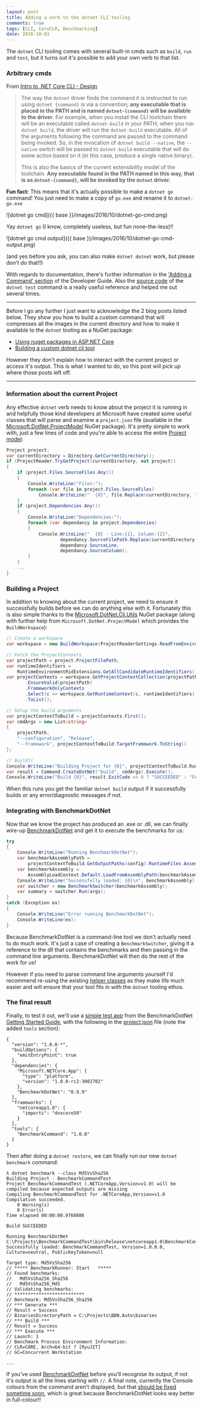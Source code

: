 ```yaml
---
layout: post
title: Adding a verb to the dotnet CLI tooling
comments: true
tags: [CLI, CoreCLR, Benchmarking]
date: 2016-10-03
---
```


The `dotnet` CLI tooling comes with several built-in cmds such as `build`, `run` and `test`, but it turns out it's possible to add your own verb to that list.

### Arbitrary cmds

From [Intro to .NET Core CLI - Design](https://github.com/dotnet/cli/blob/rel/1.0.0/Documentation/intro-to-cli.md#design)

> The way the `dotnet` driver finds the command it is instructed to run using `dotnet {command}` is via a convention; **any executable that is placed in the PATH and is named `dotnet-{command}` will be available to the driver**. For example, when you install the CLI toolchain there will be an executable called `dotnet-build` in your PATH; when you run `dotnet build`, the driver will run the `dotnet-build` executable. All of the arguments following the command are passed to the command being invoked. So, in the invocation of `dotnet build --native`, the `--native` switch will be passed to `dotnet-build` executable that will do some action based on it (in this case, produce a single native binary).
>
> This is also the basics of the current extensibility model of the toolchain. **Any executable found in the PATH named in this way, that is as `dotnet-{command}`, will be invoked by the `dotnet` driver.**

**Fun fact:** This means that it's actually possible to make a `dotnet go` command! You just need to make a copy of `go.exe` and rename it to `dotnet-go.exe` 

![dotnet go cmd]({{ base }}/images/2016/10/dotnet-go-cmd.png)

Yay `dotnet go` (I know, completely useless, but fun none-the-less)!!

![dotnet go cmd output]({{ base }}/images/2016/10/dotnet-go-cmd-output.png)

(and yes before you ask, you can also make `dotnet dotnet` work, but please don't do that!!)

With regards to documentation, there's further information in the ['Adding a Command' section](https://github.com/dotnet/cli/blob/rel/1.0.0/Documentation/developer-guide.md#adding-a-command) of the Developer Guide. Also the [source code](https://github.com/dotnet/cli/tree/rel/1.0.0/src/Microsoft.DotNet.Tools.Test) of the `dotnet test` command is a really useful reference and helped me out several times.

----

Before I go any further I just want to acknowledge the 2 blog posts listed below. They show you how to build a custom command that will compresses all the images in the current directory and how to make it available to the `dotnet` tooling as a NuGet package:

- [Using nuget packages in ASP.NET Core](http://dotnetthoughts.net/using-nuget-packages-in-aspnet-core/)
- [Building a custom dotnet cli tool](http://dotnetthoughts.net/building-a-custom-dotnet-cli-tool/)

However they don't explain how to interact with the current project or access it's output. This is what I wanted to do, so this post will pick up where those posts left off.

----

### Information about the current Project

Any effective `dotnet` verb needs to know about the project it is running in and helpfully those kind developers at Microsoft have created some useful classes that will parse and examine a `project.json` file (available in the [Microsoft.DotNet.ProjectModel](https://www.nuget.org/packages/Microsoft.DotNet.ProjectModel) NuGet package). It's pretty simple to work with, just a few lines of code and you're able to access the entire [Project model](https://github.com/dotnet/cli/blob/rel/1.0.0/src/Microsoft.DotNet.ProjectModel/Project.cs):

``` csharp
Project project;
var currentDirectory = Directory.GetCurrentDirectory();
if (ProjectReader.TryGetProject(currentDirectory, out project))
{
    if (project.Files.SourceFiles.Any())
    {
        Console.WriteLine("Files:");
        foreach (var file in project.Files.SourceFiles)
            Console.WriteLine("  {0}", file.Replace(currentDirectory, ""));
    }
    if (project.Dependencies.Any())
    {
        Console.WriteLine("Dependencies:");
        foreach (var dependancy in project.Dependencies)
        {
            Console.WriteLine("  {0} - Line:{1}, Column:{2}",
                    dependancy.SourceFilePath.Replace(currentDirectory, ""),
                    dependancy.SourceLine,
                    dependancy.SourceColumn);
        }
    }
    ...
}
```

### Building a Project

In addition to knowing about the current project, we need to ensure it successfully builds before we can do anything else with it. Fortunately this is also simple thanks to the [Microsoft.DotNet.Cli.Utils](https://www.nuget.org/packages/Microsoft.DotNet.Cli.Utils/) NuGet package (along with further help from `Microsoft.DotNet.ProjectModel` which provides the `BuildWorkspace`):

``` csharp
// Create a workspace
var workspace = new BuildWorkspace(ProjectReaderSettings.ReadFromEnvironment());

// Fetch the ProjectContexts
var projectPath = project.ProjectFilePath;
var runtimeIdentifiers = 
    RuntimeEnvironmentRidExtensions.GetAllCandidateRuntimeIdentifiers();
var projectContexts = workspace.GetProjectContextCollection(projectPath)
       .EnsureValid(projectPath)
       .FrameworkOnlyContexts
       .Select(c => workspace.GetRuntimeContext(c, runtimeIdentifiers))
       .ToList();

// Setup the build arguments
var projectContextToBuild = projectContexts.First();
var cmdArgs = new List<string>
{
    projectPath,
    "--configuration", "Release",
    "--framework", projectContextToBuild.TargetFramework.ToString()
};

// Build!!
Console.WriteLine("Building Project for {0}", projectContextToBuild.RuntimeIdentifier);
var result = Command.CreateDotNet("build", cmdArgs).Execute();
Console.WriteLine("Build {0}", result.ExitCode == 0 ? "SUCCEEDED" : "FAILED");
```

When this runs you get the familiar `dotnet build` output if it successfully builds or any error/diagnostic messages if not.

### Integrating with BenchmarkDotNet

Now that we know the project has produced an .exe or .dll, we can finally wire-up [BenchmarkDotNet](https://perfdotnet.github.io/BenchmarkDotNet) and get it to execute the benchmarks for us:

``` csharp
try
{
    Console.WriteLine("Running BenchmarkDotNet");
    var benchmarkAssemblyPath = 
        projectContextToBuild.GetOutputPaths(config).RuntimeFiles.Assembly;
    var benchmarkAssembly = 
        AssemblyLoadContext.Default.LoadFromAssemblyPath(benchmarkAssemblyPath);
    Console.WriteLine("Successfully loaded: {0}\n", benchmarkAssembly);
    var switcher = new BenchmarkSwitcher(benchmarkAssembly);
    var summary = switcher.Run(args);
}
catch (Exception ex)
{
    Console.WriteLine("Error running BenchmarkDotNet");
    Console.WriteLine(ex);
}
```

Because BenchmarkDotNet is a command-line tool we don't actually need to do much work. It's just a case of creating a `BenchmarkSwitcher`, giving it a reference to the dll that contains the benchmarks and then passing in the command line arguments. BenchmarkDotNet will then do the rest of the work for us!

However if you need to parse command line arguments yourself I'd recommend re-using the existing [helper classes](https://github.com/dotnet/cli/tree/a3a58423d19b01f113af0cc2cc2731c0e6e67082/src/dotnet/CommandLine) as they make life much easier and will ensure that your tool fits in with the `dotnet` tooling ethos.

### The final result

Finally, to test it out, we'll use a [simple test app](https://gist.github.com/mattwarren/7a9628105a85274cb7d3236d43274ce4) from the BenchmarkDotNet [Getting Started Guide](https://perfdotnet.github.io/BenchmarkDotNet/GettingStarted.htm), with the following in the [project.json](https://gist.github.com/mattwarren/74b1be5baf812cc692b86f0987efd873) file (note the added `tools` section):

```
{
  "version": "1.0.0-*",
  "buildOptions": {
    "emitEntryPoint": true
  },
  "dependencies": {
    "Microsoft.NETCore.App": {
      "type": "platform",
      "version": "1.0.0-rc2-3002702"
    },
    "BenchmarkDotNet": "0.9.9"
  },
  "frameworks": {
    "netcoreapp1.0": {
      "imports": "dnxcore50"
    }
  },
  "tools": {
    "BenchmarkCommand": "1.0.0"
  }
}
```

Then after doing a `dotnet restore`, we can finally run our new `dotnet benchmark` command:

```
λ dotnet benchmark --class Md5VsSha256
Building Project - BenchmarkCommandTest
Project BenchmarkCommandTest (.NETCoreApp,Version=v1.0) will be compiled because expected outputs are missing
Compiling BenchmarkCommandTest for .NETCoreApp,Version=v1.0
Compilation succeeded.
    0 Warning(s)
    0 Error(s)
Time elapsed 00:00:00.9760886

Build SUCCEEDED

Running BenchmarkDotNet
C:\Projects\BenchmarkCommandTest\bin\Release\netcoreapp1.0\BenchmarkCommandTest.dll 
Successfully loaded: BenchmarkCommandTest, Version=1.0.0.0, Culture=neutral, PublicKeyToken=null

Target type: Md5VsSha256
// ***** BenchmarkRunner: Start   *****
// Found benchmarks:
//   Md5VsSha256_Sha256
//   Md5VsSha256_Md5
// Validating benchmarks:
// **************************
// Benchmark: Md5VsSha256_Sha256
// *** Generate ***
// Result = Success
// BinariesDirectoryPath = C:\Projects\BDN.Auto\binaries
// *** Build ***
// Result = Success
// *** Execute ***
// Launch: 1
// Benchmark Process Environment Information:
// CLR=CORE, Arch=64-bit ? [RyuJIT]
// GC=Concurrent Workstation

...

```

If you've used [BenchmarkDotNet](https://perfdotnet.github.io/BenchmarkDotNet) before you'll recognise its output, if not it's output is all the lines starting with `//`. A final note, currently the Console colours from the command aren't displayed, but that [should be fixed sometime soon](https://github.com/dotnet/cli/issues/1977#issuecomment-248635335), which is great because BenchmarkDotNet looks way better in full-colour!!